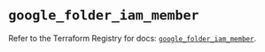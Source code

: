 # `google_folder_iam_member`

Refer to the Terraform Registry for docs: [`google_folder_iam_member`](https://registry.terraform.io/providers/drfaust92/google/4.16.4/docs/resources/folder_iam_member).
